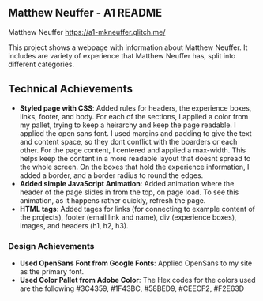 Matthew Neuffer - A1 README
---

Matthew Neuffer
https://a1-mkneuffer.glitch.me/


This project shows a webpage with information about Matthew Neuffer. It includes are variety of experience that Matthew Neuffer has, split into different categories.

## Technical Achievements
- **Styled page with CSS**: Added rules for headers, the experience boxes, links, footer, and body. For each of the sections, I applied a color from my pallet, trying to keep a heirarchy and keep the page readable. I applied the open sans font. I used margins and padding to give the text and content space, so they dont conflict with the boarders or each other. For the page content, I centered and applied a max-width. This helps keep the content in a more readable layout that doesnt spread to the whole screen. On the boxes that hold the experience information, I added a border, and a border radius to round the edges.
- **Added simple JavaScript Animation**: Added animation where the header of the page slides in from the top, on page load. To see this animation, as it happens rather quickly, refresh the page.
- **HTML tags**: Added tages for links (for connecting to example content of the projects), footer (email link and name), div (experience boxes), images, and headers (h1, h2, h3).

### Design Achievements
- **Used OpenSans Font from Google Fonts**: Applied OpenSans to my site as the primary font.
- **Used Color Pallet from Adobe Color**: The Hex codes for the colors used are the following #3C4359, #1F43BC, #58BED9, #CEECF2, #F2E63D
